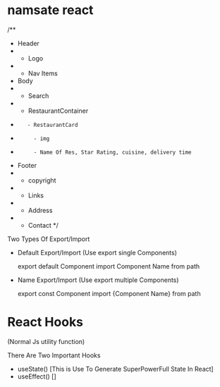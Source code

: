 # namsate react

/\*\*

- Header
- - Logo
- - Nav Items
- Body
- - Search
- - RestaurantContainer
-        - RestaurantCard
-          - img
-          - Name Of Res, Star Rating, cuisine, delivery time
- Footer
- - copyright
- - Links
- - Address
- - Contact
    \*/

Two Types Of Export/Import

- Default Export/Import (Use export single Components)

  export default Component
  import Component Name from path

- Name Export/Import (Use export multiple Components)

  export const Component
  import {Component Name} from path

# React Hooks

(Normal Js utility function)

There Are Two Important Hooks

- useState() [This is Use To Generate SuperPowerFull State In React]
- useEffect() []
